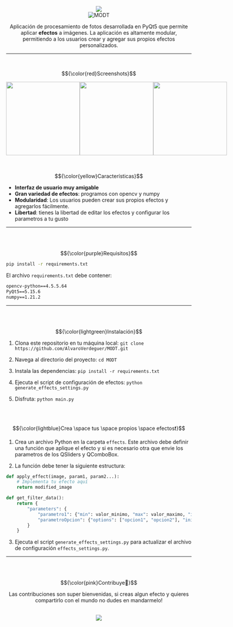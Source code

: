 <div align="center">
  <img src="https://web.archive.org/web/20091027075943/http://geocities.com/Heartland/7813/starbar.gif">
<br>
  <img src="https://imgur.com/X2OmvCq.gif" alt="MODT">
</div>


<p align="center">
  Aplicación de procesamiento de fotos desarrollada en PyQt5 que permite aplicar <strong>efectos</strong> a imágenes. La aplicación es altamente modular, permitiendo a los usuarios crear y agregar sus propios efectos personalizados.
</p>

<hr>
<br>

$${\color{red}Screenshots}$$

<div style="display: flex;">
    <img style="width: 200px;" src="https://imgur.com/cfGFo6z.png">
    <img style="width: 200px;" src="https://imgur.com/u4npn3I.png">
    <img style="width: 200px;" src="https://imgur.com/ICTDOQr.png">

</div>

<br>
<br>

$${\color{yellow}Características}$$


- **Interfaz de usuario muy amigable**
- **Gran variedad de efectos**: programos con opencv y numpy
- **Modularidad**: Los usuarios pueden crear sus propios efectos y agregarlos fácilmente.
- **Libertad**: tienes la libertad de editar los efectos y configurar los parametros a tu gusto


<hr>
<br>
<br>

$${\color{purple}Requisitos}$$



```bash
pip install -r requirements.txt
```

El archivo `requirements.txt` debe contener:

```txt
opencv-python==4.5.5.64
PyQt5==5.15.6
numpy==1.21.2
```

<hr>
<br>
<br>

$${\color{lightgreen}Instalación}$$


1. Clona este repositorio en tu máquina local:
    `git clone https://github.com/AlvaroVerdeguer/MODT.git`

2. Navega al directorio del proyecto:
    `cd MODT`

3. Instala las dependencias:
    `pip install -r requirements.txt`

4. Ejecuta el script de configuración de efectos:
    `python generate_effects_settings.py`

5. Disfruta:
    `python main.py`

<br>
<br>


$${\color{lightblue}Crea \space tus \space propios \space efectos❗}$$

1. Crea un archivo Python en la carpeta `effects`. Este archivo debe definir una función que aplique el efecto y si es necesario otra que envie los parametros de los QSliders y QComboBox.


2. La función debe tener la siguiente estructura:

```python
def apply_effect(image, param1, param2...):
    # Implementa tu efecto aquí
    return modified_image

def get_filter_data():
    return {
        "parameters": {
            "parametro1": {"min": valor_minimo, "max": valor_maximo, "init": valor_inicial, "interval": intervalo},
            "parametroOpcion": {"options": ["opcion1", "opcion2"], "init": "valor_inicial"},
        }
    }


```

3. Ejecuta el script `generate_effects_settings.py` para actualizar el archivo de configuración `effects_settings.py`.

<hr>
<br>
<br>

$${\color{pink}Contribuye🎉}$$

<div align="center" ><p>Las contribuciones son super bienvenidas, si creas algun efecto y quieres compartirlo con el mundo no dudes en mandarmelo!</p></div>

<br>

<div align="center">
  <img src="https://web.archive.org/web/20091027075943/http://geocities.com/Heartland/7813/starbar.gif">
</div>


